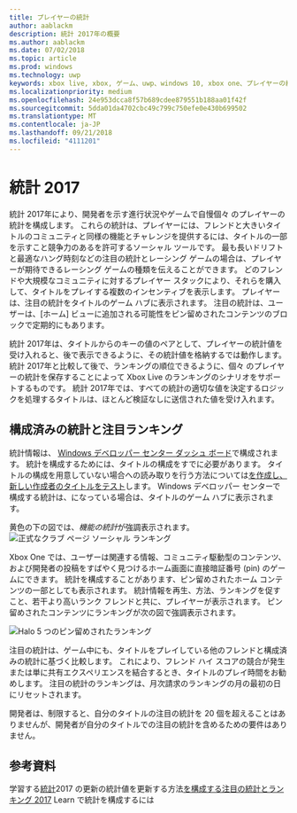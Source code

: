 ```yaml
---
title: プレイヤーの統計
author: aablackm
description: 統計 2017年の概要
ms.author: aablackm
ms.date: 07/02/2018
ms.topic: article
ms.prod: windows
ms.technology: uwp
keywords: xbox live, xbox, ゲーム、uwp、windows 10, xbox one、プレイヤーの統計、ランキング, 統計 2017
ms.localizationpriority: medium
ms.openlocfilehash: 24e953dcca8f57b689cdee879551b188aa01f42f
ms.sourcegitcommit: 5dda01da4702cbc49c799c750efe0e430b699502
ms.translationtype: MT
ms.contentlocale: ja-JP
ms.lasthandoff: 09/21/2018
ms.locfileid: "4111201"
---
```

# <a name="stats-2017"></a>統計 2017

統計 2017年により、開発者を示す進行状況やゲームで自慢個々 のプレイヤーの統計を構成します。 これらの統計は、プレイヤーには、フレンドと大きいタイトルのコミュニティと同様の機能とチャレンジを提供するには、タイトルの一部を示すこと競争力のあるを許可するソーシャル ツールです。 最も長いドリフトと最適なハング時刻などの注目の統計とレーシング ゲームの場合は、プレイヤーが期待できるレーシング ゲームの種類を伝えることができます。 どのフレンドや大規模なコミュニティに対するプレイヤー スタックにより、それらを購入して、タイトルをプレイする複数のインセンティブを表示します。 プレイヤーは、注目の統計をタイトルのゲーム ハブに表示されます。 注目の統計は、ユーザーは、[ホーム] ビューに追加される可能性をピン留めされたコンテンツのブロックで定期的にもあります。

統計 2017年は、タイトルからのキーの値のペアとして、プレイヤーの統計値を受け入れると、後で表示できるように、その統計値を格納するでは動作します。 統計 2017年と比較して後で、ランキングの順位できるように、個々 のプレイヤーの統計を保存することによって Xbox Live のランキングのシナリオをサポートするものです。 統計 2017年では、すべての統計の適切な値を決定するロジックを処理するタイトルは、ほとんど検証なしに送信された値を受け入れます。

## <a name="configured-stats-and-featured-leaderboards"></a>構成済みの統計と注目ランキング

統計情報は、 [Windows デベロッパー センター ダッシュ ボード](https://developer.microsoft.com/en-us/dashboard/windows/overview)で構成されます。 統計を構成するためには、タイトルの構成をすでに必要があります。 タイトルの構成を用意していない場合への読み取りを行う方法については[を作成し、新しい作成者のタイトルをテスト](../get-started-with-creators/create-and-test-a-new-creators-title.md)します。  Windows デベロッパー センターで構成する統計は、になっている場合は、タイトルのゲーム ハブに表示されます。

黄色の下の図では、*機能の統計*が強調表示されます。
![正式なクラブ ページ ソーシャル ランキング](../images/omega/gamehub_featuredstats.png)


Xbox One では、ユーザーは関連する情報、コミュニティ駆動型のコンテンツ、および開発者の投稿をすばやく見つけるホーム画面に直接暗証番号 (pin) のゲームにできます。 統計を構成することがあります、ピン留めされたホーム コンテンツの一部としても表示されます。 統計情報を再生、方法、ランキングを促すこと、若干より高いランク フレンドと共に、プレイヤーが表示されます。 ピン留めされたコンテンツにランキングが次の図で強調表示されます。

![Halo 5 つのピン留めされたランキング](../images/stats/Halo_5_Pinned_Leaderboard.png)

注目の統計は、ゲーム中にも、タイトルをプレイしている他のフレンドと構成済みの統計に基づく比較します。 これにより、フレンド ハイ スコアの競合が発生または単に共有エクスペリエンスを結合するとき、タイトルのプレイ時間をお勧めします。 注目の統計のランキングは、月次請求のランキングの月の最初の日にリセットされます。

開発者は、制限すると、自分のタイトルの注目の統計を 20 個を超えることはありませんが、開発者が自分のタイトルでの注目の統計を含めるための要件はありません。

## <a name="further-reading"></a>参考資料
学習する[統計](player-stats-updating.md)2017 の更新の統計値を更新する方法[を構成する注目の統計とランキング 2017](../configure-xbl/dev-center/featured-stats-and-leaderboards.md) Learn で統計を構成するには